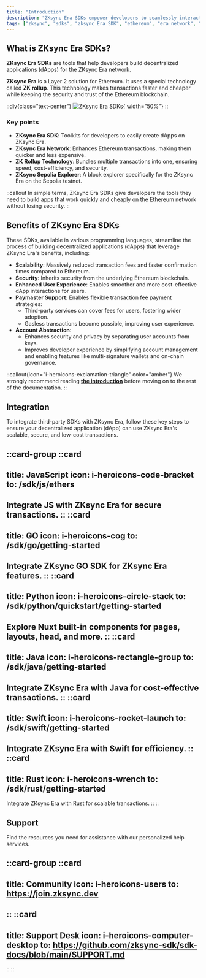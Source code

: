 ```yaml
---
title: "Introduction"
description: "ZKsync Era SDKs empower developers to seamlessly interact with the ZKsync Era network."
tags: ["zksync", "sdks", "zksync Era SDK", "ethereum", "era network", "javascript", "go", "swift", "python", "java", "rust"]
---
```


## What is ZKsync Era SDKs?

**ZKsync Era SDKs** are tools that help developers build decentralized applications (dApps) for the ZKsync Era network.

**ZKsync Era** is a Layer 2 solution for Ethereum. It uses a special technology called **ZK rollup**. This technology
makes transactions faster and cheaper while keeping the security and trust of the Ethereum blockchain.

::div{class="text-center"}
![ZKsync Era SDKs](/images/sdk/zksync_era-sdk.png){ width="50%"}
::

### Key points

- **ZKsync Era SDK**: Toolkits for developers to easily create dApps on ZKsync Era.
- **ZKsync Era Network**: Enhances Ethereum transactions, making them quicker and less expensive.
- **ZK Rollup Technology**: Bundles multiple transactions into one, ensuring speed, cost-efficiency, and security.
- **ZKsync Sepolia Explorer**: A block explorer specifically for the ZKsync Era on the Sepolia testnet.

::callout
In simple terms, ZKsync Era SDKs give developers the tools they need to build apps that work quickly and cheaply on the
Ethereum network without losing security.
::

## Benefits of ZKsync Era SDKs

These SDKs, available in various programming languages, streamline the process of building decentralized applications
(dApps) that leverage ZKsync Era's benefits, including:

- **Scalability**: Massively reduced transaction fees and faster confirmation times compared to Ethereum.
- **Security**: Inherits security from the underlying Ethereum blockchain.
- **Enhanced User Experience**: Enables smoother and more cost-effective dApp interactions for users.
- **Paymaster Support**: Enables flexible transaction fee payment strategies:
  - Third-party services can cover fees for users, fostering wider adoption.
  - Gasless transactions become possible, improving user experience.
- **Account Abstraction**:
  - Enhances security and privacy by separating user accounts from keys.
  - Improves developer experience by simplifying account management and enabling features like multi-signature wallets
    and on-chain governance.

::callout{icon="i-heroicons-exclamation-triangle" color="amber"}
We strongly recommend reading [**the introduction**](/sdk#what-is-zksync-era-sdks) before moving on to the rest of the
documentation.
::

## Integration

To integrate third-party SDKs with ZKsync Era, follow these key steps to ensure your decentralized application (dApp)
can use ZKsync Era's scalable, secure, and low-cost transactions.

::card-group
::card
---
title: JavaScript
icon: i-heroicons-code-bracket
to: /sdk/js/ethers
---
Integrate JS with ZKsync Era for secure transactions.
::
::card
---
title: GO
icon: i-heroicons-cog
to: /sdk/go/getting-started
---
Integrate ZKsync GO SDK for ZKsync Era features.
::
::card
---
title: Python
icon: i-heroicons-circle-stack
to: /sdk/python/quickstart/getting-started
---
Explore Nuxt built-in components for pages, layouts, head, and more.
::
::card
---
title: Java
icon: i-heroicons-rectangle-group
to: /sdk/java/getting-started
---
Integrate ZKsync Era with Java for cost-effective transactions.
::
::card
---
title: Swift
icon: i-heroicons-rocket-launch
to: /sdk/swift/getting-started
---
Integrate ZKsync Era with Swift for efficiency.
::
::card
---
title: Rust
icon: i-heroicons-wrench
to: /sdk/rust/getting-started
---
Integrate ZKsync Era with Rust for scalable transactions.
::
::

## Support

Find the resources you need for assistance with our personalized help services.

::card-group
::card
---
title: Community
icon: i-heroicons-users
to: https://join.zksync.dev
---
::
::card
---
title: Support Desk
icon: i-heroicons-computer-desktop
to: https://github.com/zksync-sdk/sdk-docs/blob/main/SUPPORT.md
---
::
::
